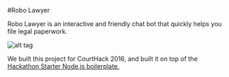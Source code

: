 #Robo Lawyer

Robo Lawyer is an interactive and friendly chat bot that quickly helps you file legal paperwork. 


![alt tag](https://github.com/Gingernaut/CourtHack2016/external_media/dashboard.png)

We built this project for CourtHack 2016, and built it on top of the [Hackathon Starter Node.js boilerplate.](https://github.com/sahat/hackathon-starter)